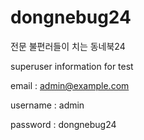 # dongnebug24
전문 불편러들이 치는 동네북24

superuser information for test

email : admin@example.com

username : admin

password : dongnebug24

